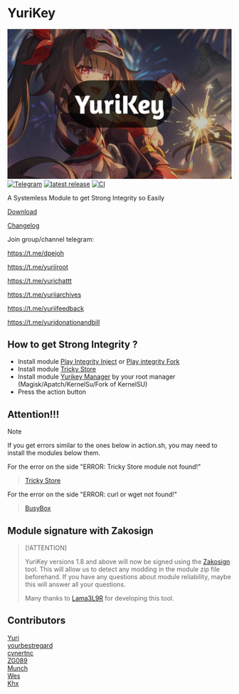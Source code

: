 # YuriKey
![Artifacts](./Module/banner.png)
[![Telegram](https://img.shields.io/badge/Follow-Telegram-blue.svg?logo=telegram)](https://t.me/yuriiroot)
[![latest release](https://img.shields.io/github/v/release/dpejoh/yurikey?label=Release&logo=github)](https://github.com/dpejoh/yurikey/releases/latest)
[![CI](https://github.com/dpejoh/yurikey/actions/workflows/build.yml/badge.svg)](https://github.com/dpejoh/yurikey/actions/workflows/build.yml)

A Systemless Module to get Strong Integrity so Easily

[Download](https://github.com/dpejoh/yurikey/releases/latest)

[Changelog](https://raw.githubusercontent.com/dpejoh/yurikey/main/changelog.md)

Join group/channel telegram:

https://t.me/dpejoh

https://t.me/yuriiroot

https://t.me/yurichattt

https://t.me/yuriiarchives

https://t.me/yuriifeedback

https://t.me/yuridonationandbill

## How to get Strong Integrity ?
- Install module [Play Integrity Inject](https://github.com/KOWX712/PlayIntegrityFix/releases/latest) or [Play integrity Fork](https://github.com/osm0sis/PlayIntegrityFork/releases/latest)
- Install module [Tricky Store](https://github.com/5ec1cff/TrickyStore/releases/latest)
- Install module [Yurikey Manager](https://github.com/dpejoh/yurikey/releases/latest) by your root manager (Magisk/Apatch/KernelSu/Fork of KernelSU)
- Press the action button

## Attention!!!
> [!NOTE]
>
> If you get errors similar to the ones below in action.sh, you may need to install the modules below them.
>

For the error on the side "ERROR: Tricky Store module not found!"
> [Tricky Store](https://github.com/5ec1cff/TrickyStore/releases/latest)

For the error on the side "ERROR: curl or wget not found!"
> [BusyBox](https://mmrl.dev/repository/grdoglgmr/busybox-ndk)

## Module signature with Zakosign
> [!ATTENTION]
>
> YuriKey versions 1.8 and above will now be signed using the [Zakosign](https://github.com/Lama3L9R/zakosign) tool. This will allow us to detect any modding in the module zip file beforehand.
> If you have any questions about module reliability, maybe this will answer all your questions.
>
> Many thanks to [Lama3L9R](https://github.com/Lama3L9R) for developing this tool.
>

## Contributors
[Yuri](https://github.com/Yurii0307)  
[yourbestregard](https://github.com/yourbestregard)  
[cvnertnc](https://github.com/cvnertnc)  
[ZG089](https://github.com/ZG089)  
[Munch](https://github.com/SudoNothing404)  
[Wes](https://github.com/ihatenodejs)  
[Khx](https://github.com/dpejoh)  
